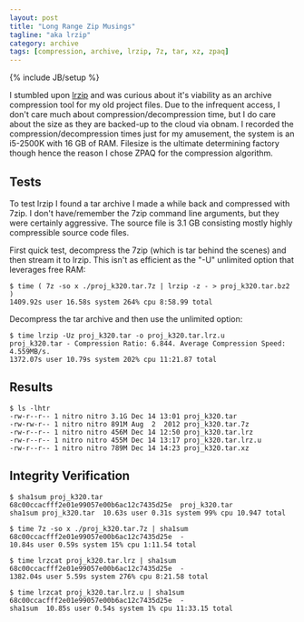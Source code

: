 ```yaml
---
layout: post
title: "Long Range Zip Musings"
tagline: "aka lrzip"
category: archive 
tags: [compression, archive, lrzip, 7z, tar, xz, zpaq]
---
```

{% include JB/setup %}

I stumbled upon [lrzip](https://github.com/ckolivas/lrzip) and was curious about it's viability as an archive compression tool for my old project files.  Due to the infrequent access, I don't care much about compression/decompression time, but I do care about the size as they are backed-up to the cloud via obnam.  I recorded the compression/decompression times just for my amusement, the system is an i5-2500K with 16 GB of RAM.  Filesize is the ultimate determining factory though hence the reason I chose ZPAQ for the compression algorithm.

## Tests

To test lrzip I found a tar archive I made a while back and compressed with 7zip.  I don't have/remember the 7zip command line arguments, but they were certainly aggressive. The source file is 3.1 GB consisting mostly highly compressible source code files.

First quick test, decompress the 7zip (which is tar behind the scenes) and then stream it to lrzip.  This isn't as efficient as the "-U" unlimited option that leverages free RAM:

    $ time ( 7z -so x ./proj_k320.tar.7z | lrzip -z - > proj_k320.tar.bz2 )
    1409.92s user 16.58s system 264% cpu 8:58.99 total

Decompress the tar archive and then use the unlimited option:

    $ time lrzip -Uz proj_k320.tar -o proj_k320.tar.lrz.u
    proj_k320.tar - Compression Ratio: 6.844. Average Compression Speed:  4.559MB/s.
    1372.07s user 10.79s system 202% cpu 11:21.87 total

## Results

    $ ls -lhtr
    -rw-r--r-- 1 nitro nitro 3.1G Dec 14 13:01 proj_k320.tar
    -rw-rw-r-- 1 nitro nitro 891M Aug  2  2012 proj_k320.tar.7z
    -rw-r--r-- 1 nitro nitro 456M Dec 14 12:50 proj_k320.tar.lrz
    -rw-r--r-- 1 nitro nitro 455M Dec 14 13:17 proj_k320.tar.lrz.u
	-rw-r--r-- 1 nitro nitro 789M Dec 14 14:23 proj_k320.tar.xz

## Integrity Verification

	$ sha1sum proj_k320.tar
	68c00ccacfff2e01e99057e00b6ac12c7435d25e  proj_k320.tar
	sha1sum proj_k320.tar  10.63s user 0.31s system 99% cpu 10.947 total

    $ time 7z -so x ./proj_k320.tar.7z | sha1sum
    68c00ccacfff2e01e99057e00b6ac12c7435d25e  -
    10.84s user 0.59s system 15% cpu 1:11.54 total

    $ time lrzcat proj_k320.tar.lrz | sha1sum
    68c00ccacfff2e01e99057e00b6ac12c7435d25e  -
    1382.04s user 5.59s system 276% cpu 8:21.58 total

	$ time lrzcat proj_k320.tar.lrz.u | sha1sum
	68c00ccacfff2e01e99057e00b6ac12c7435d25e  -
	sha1sum  10.85s user 0.54s system 1% cpu 11:33.15 total

